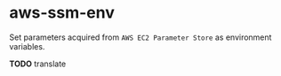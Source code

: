 # aws-ssm-env

Set parameters acquired from `AWS EC2 Parameter Store` as environment variables.  

**TODO** translate
